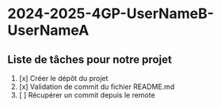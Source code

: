 # 2024-2025-4GP-UserNameB-UserNameA

## Liste de tâches pour notre projet

1. [x] Créer le dépôt du projet
2. [x] Validation de commit du fichier README.md
3. [ ] Récupérer un commit depuis le remote
